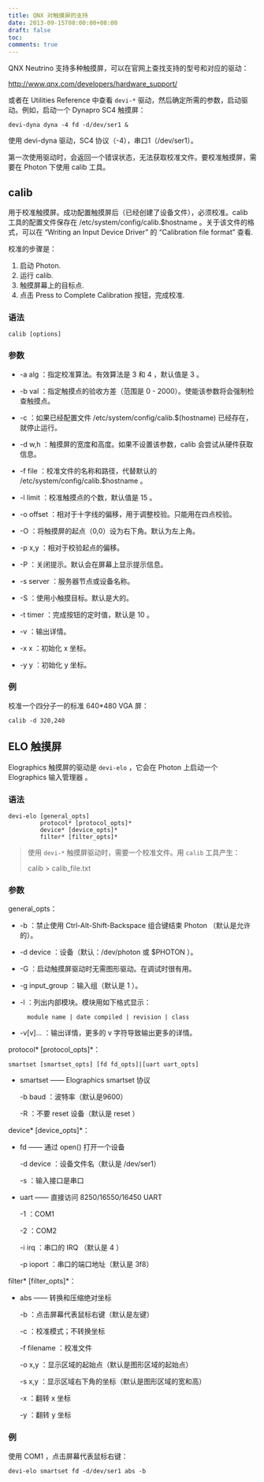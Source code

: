 ```yaml
---
title: QNX 对触摸屏的支持
date: 2013-09-15T08:00:00+08:00
draft: false
toc:
comments: true
---
```



QNX Neutrino 支持多种触摸屏，可以在官网上查找支持的型号和对应的驱动：

<http://www.qnx.com/developers/hardware_support/>

或者在 Utilities Reference 中查看 `devi-*` 驱动，然后确定所需的参数，启动驱动。例如，启动一个 Dynapro SC4 触摸屏：

	devi-dyna dyna -4 fd -d/dev/ser1 &

使用 devi-dyna 驱动，SC4 协议（-4），串口1（/dev/ser1）。

第一次使用驱动时，会返回一个错误状态，无法获取校准文件。要校准触摸屏，需要在 Photon 下使用 calib 工具。

## calib 

用于校准触摸屏。成功配置触摸屏后（已经创建了设备文件），必须校准。calib 工具的配置文件保存在 /etc/system/config/calib.$hostname 。关于该文件的格式，可以在 “Writing an Input Device Driver” 的 “Calibration file format” 查看. 

校准的步骤是：

1. 启动 Photon. 
2. 运行 calib. 
3. 触摸屏幕上的目标点. 
4. 点击 Press to Complete Calibration 按钮，完成校准. 


### 语法

	calib [options]

### 参数

* -a alg ：指定校准算法。有效算法是 3 和 4 ，默认值是 3 。

* -b val ：指定触摸点的验收方差（范围是 0 - 2000）。使能该参数将会强制检查触摸点。

* -c ：如果已经配置文件 /etc/system/config/calib.$(hostname) 已经存在，就停止运行。

* -d w,h ：触摸屏的宽度和高度。如果不设置该参数，calib 会尝试从硬件获取信息。

* -f file ：校准文件的名称和路径，代替默认的 /etc/system/config/calib.$hostname 。

* -l limit ：校准触摸点的个数，默认值是 15 。

* -o offset ：相对于十字线的偏移，用于调整校验。只能用在四点校验。

* -O ：将触摸屏的起点（0,0）设为右下角。默认为左上角。

* -p x,y ：相对于校验起点的偏移。

* -P ：关闭提示。默认会在屏幕上显示提示信息。

* -s server ：服务器节点或设备名称。

* -S ：使用小触摸目标。默认是大的。

* -t timer ：完成按钮的定时值，默认是 10 。

* -v ：输出详情。

* -x x ：初始化 x 坐标。

* -y y ：初始化 y 坐标。

### 例

校准一个四分子一的标准 640*480 VGA 屏：

	calib -d 320,240

## ELO 触摸屏

Elographics 触摸屏的驱动是 `devi-elo` ，它会在 Photon 上启动一个 Elographics 输入管理器 。

### 语法

	devi-elo [general_opts] 
	         protocol* [protocol_opts]*
	         device* [device_opts]*
	         filter* [filter_opts]*

> 使用 `devi-*` 触摸屏驱动时，需要一个校准文件。用 `calib` 工具产生：
>
>	calib > calib_file.txt
>

### 参数

general_opts：

* -b ：禁止使用 Ctrl-Alt-Shift-Backspace 组合键结束 Photon （默认是允许的）。

* -d device ：设备（默认：/dev/photon 或 $PHOTON ）。

* -G ：启动触摸屏驱动时无需图形驱动。在调试时很有用。

* -g input_group ：输入组（默认是 1 ）。

* -l ：列出内部模块。模块用如下格式显示：
		
		module name | date compiled | revision | class

* -v[v]... ：输出详情，更多的 v 字符导致输出更多的详情。

protocol* [protocol_opts]*：

	smartset [smartset_opts] [fd fd_opts]|[uart uart_opts]

* smartset —— Elographics smartset 协议

	-b baud ：波特率（默认是9600）

	-R ：不要 reset 设备（默认是 reset ）

device* [device_opts]*：

* fd —— 通过 open() 打开一个设备

	-d device ：设备文件名（默认是 /dev/ser1）

	-s ：输入接口是串口

* uart —— 直接访问 8250/16550/16450 UART

	-1 ：COM1

	-2 ：COM2

	-i irq ：串口的 IRQ （默认是 4 ）

	-p ioport ：串口的端口地址（默认是 3f8）

filter* [filter_opts]*：

* abs —— 转换和压缩绝对坐标

	-b ：点击屏幕代表鼠标右键（默认是左键）

	-c ：校准模式；不转换坐标

	-f filename ：校准文件

	-o x,y ：显示区域的起始点（默认是图形区域的起始点）

	-s x,y ：显示区域右下角的坐标（默认是图形区域的宽和高）

	-x ：翻转 x 坐标

	-y ：翻转 y 坐标

### 例

使用 COM1 ，点击屏幕代表鼠标右键：

	devi-elo smartset fd -d/dev/ser1 abs -b
